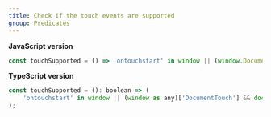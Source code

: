 ```yaml
---
title: Check if the touch events are supported
group: Predicates
---
```


**JavaScript version**

```js
const touchSupported = () => 'ontouchstart' in window || (window.DocumentTouch && document instanceof window.DocumentTouch);
```

**TypeScript version**

```js
const touchSupported = (): boolean => (
    'ontouchstart' in window || (window as any)['DocumentTouch'] && document instanceof (window as any)['DocumentTouch']
);
```
